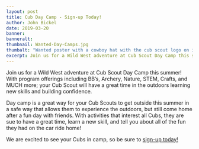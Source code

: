 ```yaml
---
layout: post
title: Cub Day Camp - Sign-up Today!
author: John Bickel
date: 2019-03-20
banner:
banneralt:
thumbnail: Wanted-Day-Camps.jpg
thumbalt: "Wanted poster with a cowboy hat with the cub scout logo on it and 'Wild West - Summer Day Camps' written on it"
excerpt: Join us for a Wild West adventure at Cub Scout Day Camp this summer!
---
```


Join us for a Wild West adventure at Cub Scout Day Camp this summer! With program offerings including BB’s, Archery, Nature, STEM, Crafts, and MUCH more; your Cub Scout will have a great time in the outdoors learning new skills and building confidence.

Day camp is a great way for your Cub Scouts to get outside this summer in a safe way that allows them to experience the outdoors, but still come home after a fun day with friends. With activities that interest all Cubs, they are sue to have a great time, learn a new skill, and tell you about all of the fun they had on the car ride home!

We are excited to see your Cubs in camp, so be sure to [sign-up today!](/summer/day-camp)

